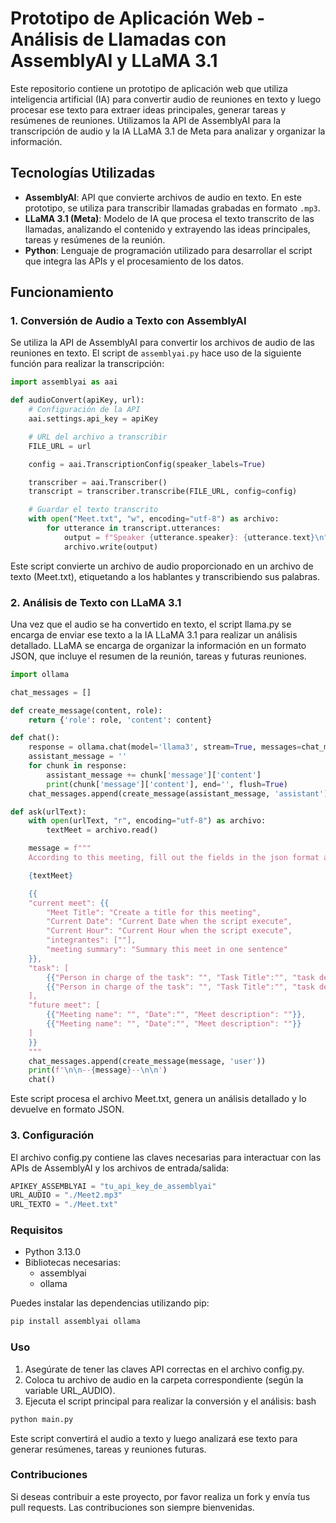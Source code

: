 # Prototipo de Aplicación Web - Análisis de Llamadas con AssemblyAI y LLaMA 3.1

Este repositorio contiene un prototipo de aplicación web que utiliza inteligencia artificial (IA) para convertir audio de reuniones en texto y luego procesar ese texto para extraer ideas principales, generar tareas y resúmenes de reuniones. Utilizamos la API de AssemblyAI para la transcripción de audio y la IA LLaMA 3.1 de Meta para analizar y organizar la información.

## Tecnologías Utilizadas

- **AssemblyAI**: API que convierte archivos de audio en texto. En este prototipo, se utiliza para transcribir llamadas grabadas en formato `.mp3`.
- **LLaMA 3.1 (Meta)**: Modelo de IA que procesa el texto transcrito de las llamadas, analizando el contenido y extrayendo las ideas principales, tareas y resúmenes de la reunión.
- **Python**: Lenguaje de programación utilizado para desarrollar el script que integra las APIs y el procesamiento de los datos.

## Funcionamiento

### 1. **Conversión de Audio a Texto con AssemblyAI**

Se utiliza la API de AssemblyAI para convertir los archivos de audio de las reuniones en texto. El script de `assemblyai.py` hace uso de la siguiente función para realizar la transcripción:

```python
import assemblyai as aai

def audioConvert(apiKey, url):
    # Configuración de la API
    aai.settings.api_key = apiKey

    # URL del archivo a transcribir
    FILE_URL = url

    config = aai.TranscriptionConfig(speaker_labels=True)

    transcriber = aai.Transcriber()
    transcript = transcriber.transcribe(FILE_URL, config=config)

    # Guardar el texto transcrito
    with open("Meet.txt", "w", encoding="utf-8") as archivo:
        for utterance in transcript.utterances:
            output = f"Speaker {utterance.speaker}: {utterance.text}\n"
            archivo.write(output)
```

Este script convierte un archivo de audio proporcionado en un archivo de texto (Meet.txt), etiquetando a los hablantes y transcribiendo sus palabras.

### 2. **Análisis de Texto con LLaMA 3.1**

Una vez que el audio se ha convertido en texto, el script llama.py se encarga de enviar ese texto a la IA LLaMA 3.1 para realizar un análisis detallado. LLaMA se encarga de organizar la información en un formato JSON, que incluye el resumen de la reunión, tareas y futuras reuniones.

```python
import ollama

chat_messages = []

def create_message(content, role):
    return {'role': role, 'content': content}

def chat():
    response = ollama.chat(model='llama3', stream=True, messages=chat_messages)
    assistant_message = ''
    for chunk in response:
        assistant_message += chunk['message']['content']
        print(chunk['message']['content'], end='', flush=True)
    chat_messages.append(create_message(assistant_message, 'assistant'))

def ask(urlText):
    with open(urlText, "r", encoding="utf-8") as archivo:
        textMeet = archivo.read()

    message = f"""
    According to this meeting, fill out the fields in the json format and do not respond anything else.

    {textMeet}

    {{
    "current meet": {{
        "Meet Title": "Create a title for this meeting",
        "Current Date": "Current Date when the script execute",
        "Current Hour": "Current Hour when the script execute",
        "integrantes": [""],
        "meeting summary": "Summary this meet in one sentence"
    }},
    "task": [
        {{"Person in charge of the task": "", "Task Title":"", "task description": ""}},
        {{"Person in charge of the task": "", "Task Title":"", "task description": ""}}
    ],
    "future meet": [
        {{"Meeting name": "", "Date":"", "Meet description": ""}},
        {{"Meeting name": "", "Date":"", "Meet description": ""}}
    ]
    }}
    """
    chat_messages.append(create_message(message, 'user'))
    print(f'\n\n--{message}--\n\n')
    chat()
```

Este script procesa el archivo Meet.txt, genera un análisis detallado y lo devuelve en formato JSON.

### 3. **Configuración**

El archivo config.py contiene las claves necesarias para interactuar con las APIs de AssemblyAI y los archivos de entrada/salida:

```python
APIKEY_ASSEMBLYAI = "tu_api_key_de_assemblyai"
URL_AUDIO = "./Meet2.mp3"
URL_TEXTO = "./Meet.txt"
```

### **Requisitos**

* Python 3.13.0
* Bibliotecas necesarias:
    - assemblyai
    - ollama

Puedes instalar las dependencias utilizando pip:
```python
pip install assemblyai ollama
```

### **Uso**

1. Asegúrate de tener las claves API correctas en el archivo config.py.
2. Coloca tu archivo de audio en la carpeta correspondiente (según la variable URL_AUDIO).
3. Ejecuta el script principal para realizar la conversión y el análisis:
bash
```python
python main.py
```

Este script convertirá el audio a texto y luego analizará ese texto para generar resúmenes, tareas y reuniones futuras.

### **Contribuciones**

Si deseas contribuir a este proyecto, por favor realiza un fork y envía tus pull requests. Las contribuciones son siempre bienvenidas.